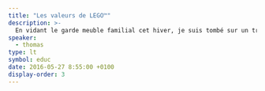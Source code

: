 ```yaml
---
title: "Les valeurs de LEGO™"
description: >-
  En vidant le garde meuble familial cet hiver, je suis tombé sur un trésor : une boite de LEGO™ de 1973 en excellent état. À l'intérieur se trouvait encore, presque oublié, un petit fascicule pour sensibiliser les parents aux valeurs de la firme Danoise. Cela tombe bien car pour Noël j'ai reçu une boite de LEGO™ sous le sapin. De 1973 à 2016, voyons ce que sont devenues ces valeurs.
speaker:
  - thomas
type: lt
symbol: educ
date: 2016-05-27 8:55:00 +0100
display-order: 3
---
```

